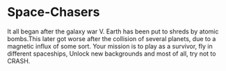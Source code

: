 # Space-Chasers
It all began after the galaxy war V. Earth has been put to shreds by atomic bombs.This later got worse after the collision of several planets, due to a magnetic influx of some sort. Your mission is to play as a survivor, fly in different spaceships, Unlock new backgrounds and most of all, try not to CRASH.
